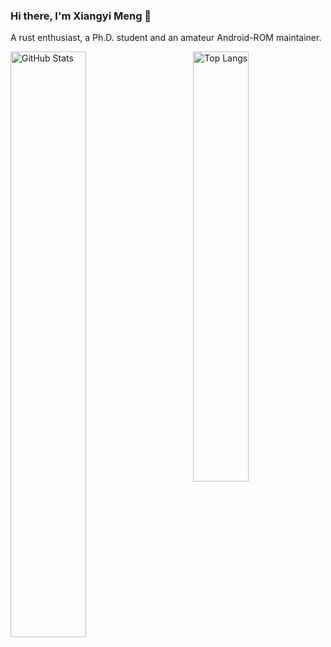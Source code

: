 ### Hi there, I'm Xiangyi Meng 👋
A rust enthusiast, a Ph.D. student and an amateur Android-ROM maintainer.

<p>
	<a href="https://github.com/gaulthiergain"><img width="49%" src="https://github-readme-stats-five-zeta-64.vercel.app/api?username=xymeng16&count_private=true&show_icons=true&hide_title=true&role=OWNER,ORGANIZATION_MEMBER,COLLABORATOR" alt="GitHub Stats" align="left"></a>
	<a href="https://github.com/gaulthiergain"><img width="42%" src="https://github-readme-stats-five-zeta-64.vercel.app/api/top-langs/?username=xymeng16&layout=compact&hide_title=true&role=OWNER,ORGANIZATION_MEMBER,COLLABORATOR" alt="Top Langs" align="right"></a>
</p>
